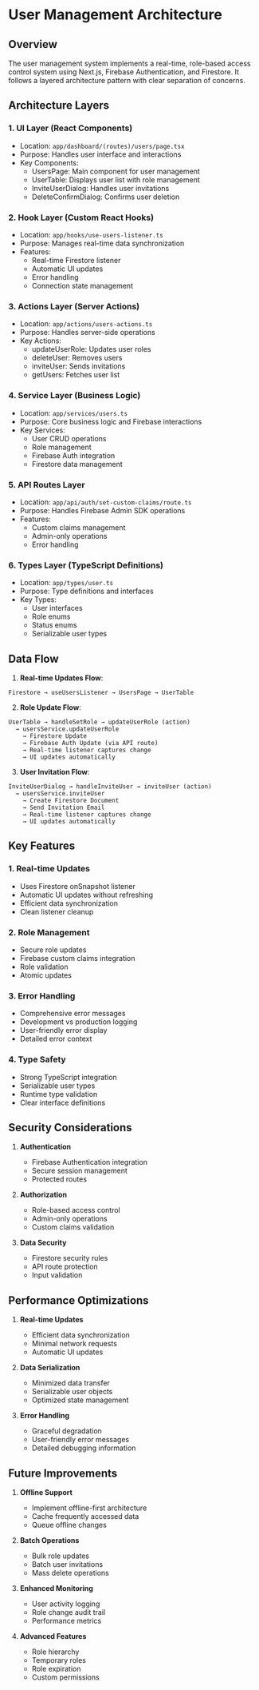 # User Management Architecture

## Overview

The user management system implements a real-time, role-based access control system using Next.js, Firebase Authentication, and Firestore. It follows a layered architecture pattern with clear separation of concerns.

## Architecture Layers

### 1. UI Layer (React Components)
- Location: `app/dashboard/(routes)/users/page.tsx`
- Purpose: Handles user interface and interactions
- Key Components:
  - UsersPage: Main component for user management
  - UserTable: Displays user list with role management
  - InviteUserDialog: Handles user invitations
  - DeleteConfirmDialog: Confirms user deletion

### 2. Hook Layer (Custom React Hooks)
- Location: `app/hooks/use-users-listener.ts`
- Purpose: Manages real-time data synchronization
- Features:
  - Real-time Firestore listener
  - Automatic UI updates
  - Error handling
  - Connection state management

### 3. Actions Layer (Server Actions)
- Location: `app/actions/users-actions.ts`
- Purpose: Handles server-side operations
- Key Actions:
  - updateUserRole: Updates user roles
  - deleteUser: Removes users
  - inviteUser: Sends invitations
  - getUsers: Fetches user list

### 4. Service Layer (Business Logic)
- Location: `app/services/users.ts`
- Purpose: Core business logic and Firebase interactions
- Key Services:
  - User CRUD operations
  - Role management
  - Firebase Auth integration
  - Firestore data management

### 5. API Routes Layer
- Location: `app/api/auth/set-custom-claims/route.ts`
- Purpose: Handles Firebase Admin SDK operations
- Features:
  - Custom claims management
  - Admin-only operations
  - Error handling

### 6. Types Layer (TypeScript Definitions)
- Location: `app/types/user.ts`
- Purpose: Type definitions and interfaces
- Key Types:
  - User interfaces
  - Role enums
  - Status enums
  - Serializable user types

## Data Flow

1. **Real-time Updates Flow**:
```
Firestore → useUsersListener → UsersPage → UserTable
```

2. **Role Update Flow**:
```
UserTable → handleSetRole → updateUserRole (action) 
  → usersService.updateUserRole 
    → Firestore Update
    → Firebase Auth Update (via API route)
    → Real-time listener captures change
    → UI updates automatically
```

3. **User Invitation Flow**:
```
InviteUserDialog → handleInviteUser → inviteUser (action)
  → usersService.inviteUser
    → Create Firestore Document
    → Send Invitation Email
    → Real-time listener captures change
    → UI updates automatically
```

## Key Features

### 1. Real-time Updates
- Uses Firestore onSnapshot listener
- Automatic UI updates without refreshing
- Efficient data synchronization
- Clean listener cleanup

### 2. Role Management
- Secure role updates
- Firebase custom claims integration
- Role validation
- Atomic updates

### 3. Error Handling
- Comprehensive error messages
- Development vs production logging
- User-friendly error display
- Detailed error context

### 4. Type Safety
- Strong TypeScript integration
- Serializable user types
- Runtime type validation
- Clear interface definitions

## Security Considerations

1. **Authentication**
   - Firebase Authentication integration
   - Secure session management
   - Protected routes

2. **Authorization**
   - Role-based access control
   - Admin-only operations
   - Custom claims validation

3. **Data Security**
   - Firestore security rules
   - API route protection
   - Input validation

## Performance Optimizations

1. **Real-time Updates**
   - Efficient data synchronization
   - Minimal network requests
   - Automatic UI updates

2. **Data Serialization**
   - Minimized data transfer
   - Serializable user objects
   - Optimized state management

3. **Error Handling**
   - Graceful degradation
   - User-friendly error messages
   - Detailed debugging information

## Future Improvements

1. **Offline Support**
   - Implement offline-first architecture
   - Cache frequently accessed data
   - Queue offline changes

2. **Batch Operations**
   - Bulk role updates
   - Batch user invitations
   - Mass delete operations

3. **Enhanced Monitoring**
   - User activity logging
   - Role change audit trail
   - Performance metrics

4. **Advanced Features**
   - Role hierarchy
   - Temporary roles
   - Role expiration
   - Custom permissions
